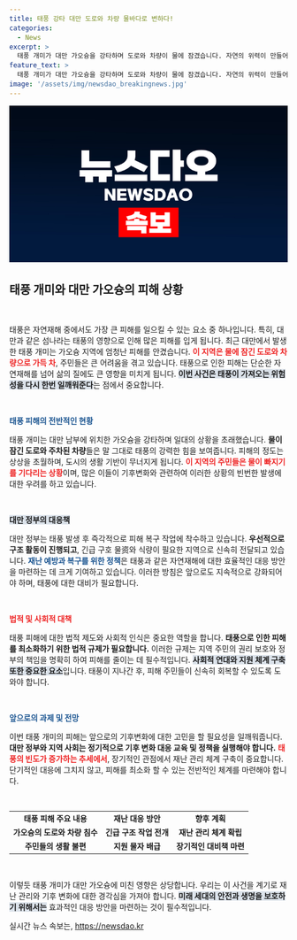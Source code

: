 ```yaml
---
title: 태풍 강타 대만 도로와 차량 물바다로 변하다!
categories:
  - News
excerpt: >
  태풍 개미가 대만 가오슝을 강타하며 도로와 차량이 물에 잠겼습니다. 자연의 위력이 만들어낸 경악스러운 풍경이 현장에서 펼쳐지고 있습니다. 클릭해 자세한 상황을 확인하세요!
feature_text: >
  태풍 개미가 대만 가오슝을 강타하며 도로와 차량이 물에 잠겼습니다. 자연의 위력이 만들어낸 경악스러운 풍경이 현장에서 펼쳐지고 있습니다. 클릭해 자세한 상황을 확인하세요!
image: '/assets/img/newsdao_breakingnews.jpg'
---
```


<p><img src="/assets/img/newsdao_breakingnews.jpg" alt="bookingtag 속보" /></p>

<h2 data-ke-size="size26">태풍 개미와 대만 가오슝의 피해 상황</h2>

<p data-ke-size="size16">&nbsp;</p>

<p>태풍은 자연재해 중에서도 가장 큰 피해를 일으킬 수 있는 요소 중 하나입니다. 특히, 대만과 같은 섬나라는 태풍의 영향으로 인해 많은 피해를 입게 됩니다. 최근 대만에서 발생한 태풍 개미는 가오슝 지역에 엄청난 피해를 안겼습니다. <b><span style="color: #ee2323;">이 지역은 물에 잠긴 도로와 차량으로 가득 차</span></b>, 주민들은 큰 어려움을 겪고 있습니다. 태풍으로 인한 피해는 단순한 자연재해를 넘어 삶의 질에도 큰 영향을 미치게 됩니다. <b><span style="background-color: #21538527;">이번 사건은 태풍이 가져오는 위험성을 다시 한번 일깨워준다</span></b>는 점에서 중요합니다.</p>

<p data-ke-size="size16">&nbsp;</p>

<p><b><span style="color: #1a5490;">태풍 피해의 전반적인 현황</span></b></p>

<p>태풍 개미는 대만 남부에 위치한 가오슝을 강타하며 일대의 상황을 초래했습니다. <b>물이 잠긴 도로와 주차된 차량</b>들은 말 그대로 태풍의 강력한 힘을 보여줍니다. 피해의 정도는 상상을 초월하며, 도시의 생활 기반이 무너지게 됩니다. <b><span style="color: #ee2323;">이 지역의 주민들은 물이 빠지기를 기다리는 상황</span></b>이며, 많은 이들이 기후변화와 관련하여 이러한 상황의 빈번한 발생에 대한 우려를 하고 있습니다.</p>

<p data-ke-size="size16">&nbsp;</p>

<p><b><span style="background-color: #21538527;">대만 정부의 대응책</span></b></p>

<p>대만 정부는 태풍 발생 후 즉각적으로 피해 복구 작업에 착수하고 있습니다. <b>우선적으로 구조 활동이 진행되고</b>, 긴급 구호 물资와 식량이 필요한 지역으로 신속히 전달되고 있습니다. <b><span style="color: #1a5490;">재난 예방과 복구를 위한 정책</span></b>은 태풍과 같은 자연재해에 대한 효율적인 대응 방안을 마련하는 데 크게 기여하고 있습니다. 이러한 방침은 앞으로도 지속적으로 강화되어야 하며, 태풍에 대한 대비가 필요합니다.</p>

<p data-ke-size="size16">&nbsp;</p>

<p><b><span style="color: #ee2323;">법적 및 사회적 대책</span></b></p>

<p>태풍 피해에 대한 법적 제도와 사회적 인식은 중요한 역할을 합니다. <b>태풍으로 인한 피해를 최소화하기 위한 법적 규제가 필요합니다.</b> 이러한 규제는 지역 주민의 권리 보호와 정부의 책임을 명확히 하여 피해를 줄이는 데 필수적입니다. <b><span style="background-color: #21538527;">사회적 연대와 지원 체계 구축 또한 중요한 요소</span></b>입니다. 태풍이 지나간 후, 피해 주민들이 신속히 회복할 수 있도록 도와야 합니다.</p>

<p data-ke-size="size16">&nbsp;</p>

<p><b><span style="color: #1a5490;">앞으로의 과제 및 전망</span></b></p>

<p>이번 태풍 개미의 피해는 앞으로의 기후변화에 대한 고민을 할 필요성을 일깨워줍니다. <b>대만 정부와 지역 사회는 정기적으로 기후 변화 대응 교육 및 정책을 실행해야 합니다.</b> <b><span style="color: #ee2323;">태풍의 빈도가 증가하는 추세에서</span></b>, 장기적인 관점에서 재난 관리 체계 구축이 중요합니다. 단기적인 대응에 그치지 않고, 피해를 최소화 할 수 있는 전반적인 체계를 마련해야 합니다.</p>

<p data-ke-size="size16">&nbsp;</p>

<table style="width: 100%; border-collapse: collapse;">
<tr>
<td style="text-align: center; height: 17px;"><b>태풍 피해 주요 내용</b></td>
<td style="text-align: center; height: 17px;"><b>재난 대응 방안</b></td>
<td style="text-align: center; height: 17px;"><b>향후 계획</b></td>
</tr>
<tr>
<td style="text-align: center; height: 17px;"><b>가오슝의 도로와 차량 침수</b></td>
<td style="text-align: center; height: 17px;"><b>긴급 구조 작업 전개</b></td>
<td style="text-align: center; height: 17px;"><b>재난 관리 체계 확립</b></td>
</tr>
<tr>
<td style="text-align: center; height: 17px;"><b>주민들의 생활 불편</b></td>
<td style="text-align: center; height: 17px;"><b>지원 물자 배급</b></td>
<td style="text-align: center; height: 17px;"><b>장기적인 대비책 마련</b></td>
</tr>
</table>

<p data-ke-size="size16">&nbsp;</p>

<p>이렇듯 태풍 개미가 대만 가오슝에 미친 영향은 상당합니다. 우리는 이 사건을 계기로 재난 관리와 기후 변화에 대한 경각심을 가져야 합니다. <b><span style="background-color: #21538527;">미래 세대의 안전과 생명을 보호하기 위해서는</span></b> 효과적인 대응 방안을 마련하는 것이 필수적입니다.</p>
실시간 뉴스 속보는, <a href="https://newsdao.kr" rel="dofollow">https://newsdao.kr</a>


